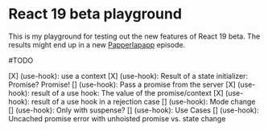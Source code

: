 # React 19 beta playground

This is my playground for testing out the new features of React 19 beta.
The results might end up in a new [Papperlapapp](https://papperlapapp.dev) episode.

#TODO

[X] (use-hook): use a context
[X] (use-hook): Result of a state initializer: Promise? Promise!
[] (use-hook): Pass a promise from the server
[X] (use-hook): result of a use hook: The value of the promise/context
[X] (use-hook): result of a use hook in a rejection case
[] (use-hook): Mode change
[] (use-hook): Only with suspense?
[] (use-hook): Use Cases
[] (use-hook): Uncached promise error with unhoisted promise vs. state change


